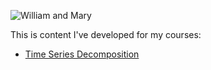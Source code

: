 ---
---


![William and Mary](/Users/Desktop/Pics/W&M.jpg)



















This is content I've developed for my courses: 

- [Time Series Decomposition](/timeseries/index.md)
